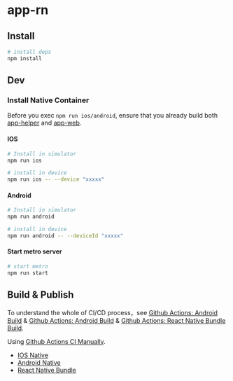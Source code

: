 # app-rn

## Install

```bash
# install deps
npm install
```

## Dev

### Install Native Container

Before you exec `npm run ios/android`, ensure that you already build both [app-helper](../app-helper) and [app-web](../app-web/).

#### IOS

```bash
# Install in simulator
npm run ios

# install in device
npm run ios -- --device "xxxxx"
```

#### Android

```bash
# Install in simulator
npm run android

# install in device
npm run android -- --deviceId "xxxxx"
```

#### Start metro server

```bash
# start metro
npm run start
```

## Build & Publish

To understand the whole of CI/CD process，see [Github Actions: Android Build](../../android_build.yml) & [Github Actions: Android Build](../../ios_build.yml) & [Github Actions: React Native Bundle Build](../../codepush.yml).

Using [Github Actions CI Manually](https://docs.github.com/cn/actions/managing-workflow-runs/manually-running-a-workflow).

+ [IOS Native](https://github.com/angrycans/RaceLap2/actions/workflows/ios_build.yml)
+ [Android Native](https://github.com/angrycans/RaceLap2/actions/workflows/android_build.yml)
+ [React Native Bundle](https://github.com/angrycans/RaceLap2/actions/workflows/codepush.yml)
